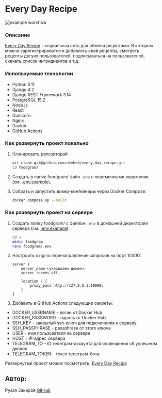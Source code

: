 # Every Day Recipe
![example workflow](https://github.com/devbkd/every_day_recipe/actions/workflows/main.yml/badge.svg)
 
### Описание
[Every Day Recipe](https://recipes.sytes.net/) - социальная сеть для обмена рецептами. В котором можно зарегистрироватся и добавлять свой рецепты, смотреть рецепты дргуих пользователей, подписываться на пользователей, скачать список ингридиентов и т.д.   

### Используемые технологии
- Python 3.11
- Django 4.2
- Django REST Framework 3.14
- PostgreSQL 15.2
- Node.js
- React
- Gunicorn
- Nginx
- Docker
- GitHub Actions

### Как развернуть проект локально
1. Клонировать репозиторий:
    ```bash
    git clone git@github.com:devbkd/every_day_recipe.git
    cd foodgram/
    ```

2. Создать в папке foodgram/ файл `.env` с переменными окружения (см. [.env.example](.env.example)).

3. Собрать и запустить докер-контейнеры через Docker Compose:
    ```bash
    docker compose up --build
    ```
### Как развернуть проект на сервере
1. Создать папку foodgram/ с файлом `.env` в домашней директории сервера (см. [.env.example](.env.example)).
    ```bash
    cd ~
    mkdir foodgram
    nano foodgram/.env
    ```
2. Настроить в nginx перенаправление запросов на порт 10000:
    ```nginx
    server {
        server_name <указываем домен>;
        server_tokens off;

        location / {
            proxy_pass http://127.0.0.1:10000;
        }
    }
    ```
3. Добавить в GitHub Actions следующие секреты:
- DOCKER_USERNAME - логин от Docker Hub
- DOCKER_PASSWORD - пароль от Docker Hub
- SSH_KEY - закрытый ssh-ключ для подключения к серверу
- SSH_PASSPHRASE - passphrase от этого ключа
- USER - имя пользователя на сервере
- HOST - IP-адрес сервера
- TELEGRAM_TO - ID телеграм-аккаунта для оповещения об успешном деплое
- TELEGRAM_TOKEN - токен телеграм-бота

Развернутый проект можно посмотреть: 
[Every Day Recipe](https://recipes.sytes.net/)
## Автор:
Рузал Закиров [GitHub](https://github.com/devbkd/)